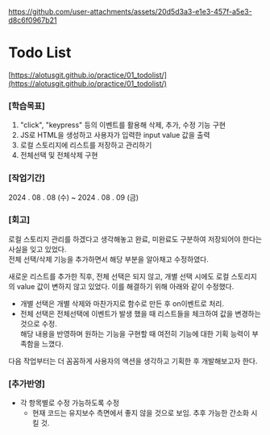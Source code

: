 https://github.com/user-attachments/assets/20d5d3a3-e1e3-457f-a5e3-d8c6f0967b21


# Todo List  
[https://alotusgit.github.io/practice/01_todolist/](https://alotusgit.github.io/practice/01_todolist/)
  

### [학습목표]  
1. "click", "keypress" 등의 이벤트를 활용해 삭제, 추가, 수정 기능 구현  
2. JS로 HTML을 생성하고 사용자가 입력한 input value 값을 출력  
3. 로컬 스토리지에 리스트를 저장하고 관리하기  
4. 전체선택 및 전체삭제 구현  
  

### [작업기간]  
2024 . 08 . 08 (수) ~ 2024 . 08 . 09 (금)
  

### [회고]
로컬 스토리지 관리를 하겠다고 생각해놓고 완료, 미완료도 구분하여 저장되어야 한다는 사실을 잊고 있었다.  
전체 선택/삭제 기능을 추가하면서 해당 부분을 알아채고 수정하였다.  

새로운 리스트를 추가한 직후, 전체 선택은 되지 않고, 개별 선택 시에도 로컬 스토리지의 value 값이 변하지 않고 있었다. 이를 해결하기 위해 아래와 같이 수정했다.    
- 개별 선택은 개별 삭제와 마찬가지로 함수로 만든 후 on이벤트로 처리.  
- 전체 선택은 전체선택에 이벤트가 발생 했을 때 리스트들을 체크하여 값을 변경하는 것으로 수정.  
해당 내용을 반영하며 원하는 기능을 구현할 때 여전히 기능에 대한 기획 능력이 부족함을 느꼈다.  
  
다음 작업부터는 더 꼼꼼하게 사용자의 액션을 생각하고 기획한 후 개발해보고자 한다.


### [추가반영]
- 각 항목별로 수정 가능하도록 수정  
    - 현재 코드는 유지보수 측면에서 좋지 않을 것으로 보임. 추후 가능한 간소화 시킬 것.  
